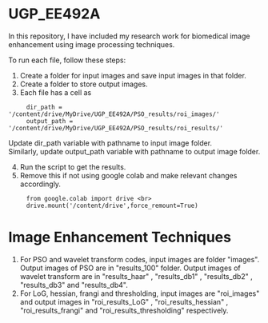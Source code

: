 # UGP_EE492A
In this repository, I have included my research work for biomedical image enhancement using image processing techniques.

To run each file,  follow these steps:
1. Create a folder for input images and save input images in that folder.
2. Create a folder to store output images.
3. Each file has a cell as <br>
```
     dir_path = '/content/drive/MyDrive/UGP_EE492A/PSO_results/roi_images/' 
     output_path =  '/content/drive/MyDrive/UGP_EE492A/PSO_results/roi_results/' 
```

  Update dir_path variable with pathname to input image folder. <br>
  Similarly, update output_path variable with pathname to output image folder.
     
4. Run the script to get the results.<br>
5. Remove this if not using google colab and make relevant changes accordingly. <br>

```
     from google.colab import drive <br>
     drive.mount('/content/drive',force_remount=True)
```

# Image Enhancement Techniques
1. For PSO and wavelet transform codes, input images are folder "images". <br>
   Output images of PSO are in "results_100" folder.
   Output images of wavelet transform are in "results_haar" , "results_db1" , "results_db2" , "results_db3" and "results_db4".
2. For LoG, hessian, frangi and thresholding, input images are "roi_images" and output images in "roi_results_LoG" , "roi_results_hessian" , "roi_results_frangi" and "roi_results_thresholding" respectively.  
